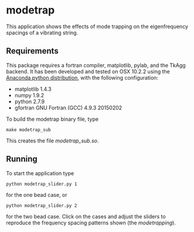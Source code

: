 # modetrap
This application shows the effects of mode trapping on the eigenfrequency spacings of a vibrating string.

## Requirements

This package requires a fortran compiler, matplotlib, pylab, and the TkAgg backend. It has been developed and tested on OSX 10.2.2 using the [Anaconda python distribution](https://store.continuum.io/cshop/anaconda/), with the following configuration:
- matplotlib 1.4.3
- numpy 1.9.2
- python 2.7.9
- gfortran GNU Fortran (GCC) 4.9.3 20150202

To build the modetrap binary file, type

    make modetrap_sub

This creates the file *modetrap_sub.so*. 

## Running

To start the application type 

    python modetrap_slider.py 1

for the one bead case, or 

    python modetrap_slider.py 2

for the two bead case. Click on the cases and adjust the sliders to reproduce the frequency spacing patterns shown (the *modetrapping*).
